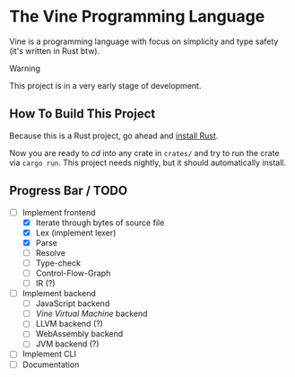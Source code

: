 # The Vine Programming Language

Vine is a programming language with focus on simplicity and type safety (it's written in Rust btw).

> [!WARNING]  
> This project is in a very early stage of development.

## How To Build This Project

Because this is a Rust project, go ahead and [install Rust](https://www.rust-lang.org/learn/get-started#installing-rust).

Now you are ready to _cd_ into any crate in `crates/` and try to run the crate via `cargo run`. This project needs nightly, but it should automatically install.

## Progress Bar / TODO

- [ ] Implement frontend
  - [X] Iterate through bytes of source file
  - [X] Lex (implement lexer)
  - [X] Parse
  - [ ] Resolve
  - [ ] Type-check
  - [ ] Control-Flow-Graph
  - [ ] IR (?)
- [ ] Implement backend
  - [ ] JavaScript backend
  - [ ] _Vine Virtual Machine_ backend
  - [ ] LLVM backend (?)
  - [ ] WebAssembly backend
  - [ ] JVM backend (?)
- [ ] Implement CLI
- [ ] Documentation